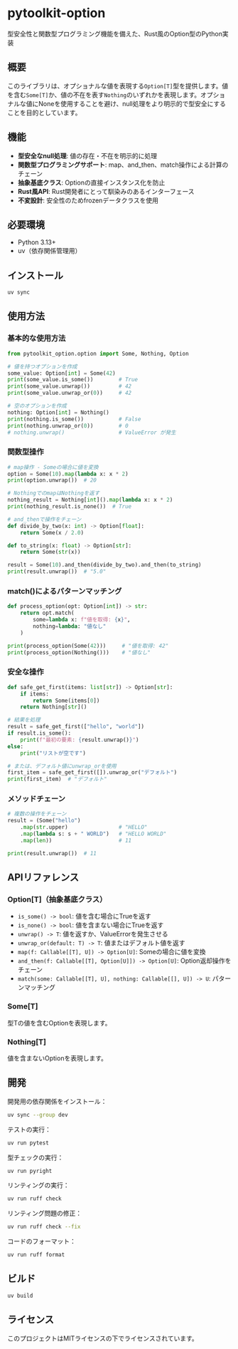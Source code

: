 # pytoolkit-option

型安全性と関数型プログラミング機能を備えた、Rust風のOption型のPython実装

## 概要

このライブラリは、オプショナルな値を表現する`Option[T]`型を提供します。値を含む`Some[T]`か、値の不在を表す`Nothing`のいずれかを表現します。オプショナルな値にNoneを使用することを避け、null処理をより明示的で型安全にすることを目的としています。

## 機能

- **型安全なnull処理**: 値の存在・不在を明示的に処理
- **関数型プログラミングサポート**: map、and_then、match操作による計算のチェーン
- **抽象基底クラス**: Optionの直接インスタンス化を防止
- **Rust風API**: Rust開発者にとって馴染みのあるインターフェース
- **不変設計**: 安全性のためfrozenデータクラスを使用

## 必要環境

- Python 3.13+
- uv（依存関係管理用）

## インストール

```bash
uv sync
```

## 使用方法

### 基本的な使用方法

```python
from pytoolkit_option.option import Some, Nothing, Option

# 値を持つオプションを作成
some_value: Option[int] = Some(42)
print(some_value.is_some())        # True
print(some_value.unwrap())         # 42
print(some_value.unwrap_or(0))     # 42

# 空のオプションを作成
nothing: Option[int] = Nothing()
print(nothing.is_some())           # False
print(nothing.unwrap_or(0))        # 0
# nothing.unwrap()                 # ValueError が発生
```

### 関数型操作

```python
# map操作 - Someの場合に値を変換
option = Some(10).map(lambda x: x * 2)
print(option.unwrap())  # 20

# NothingでのmapはNothingを返す
nothing_result = Nothing[int]().map(lambda x: x * 2)
print(nothing_result.is_none())  # True

# and_thenで操作をチェーン
def divide_by_two(x: int) -> Option[float]:
    return Some(x / 2.0)

def to_string(x: float) -> Option[str]:
    return Some(str(x))

result = Some(10).and_then(divide_by_two).and_then(to_string)
print(result.unwrap())  # "5.0"
```

### match()によるパターンマッチング

```python
def process_option(opt: Option[int]) -> str:
    return opt.match(
        some=lambda x: f"値を取得: {x}",
        nothing=lambda: "値なし"
    )

print(process_option(Some(42)))     # "値を取得: 42"
print(process_option(Nothing()))    # "値なし"
```

### 安全な操作

```python
def safe_get_first(items: list[str]) -> Option[str]:
    if items:
        return Some(items[0])
    return Nothing[str]()

# 結果を処理
result = safe_get_first(["hello", "world"])
if result.is_some():
    print(f"最初の要素: {result.unwrap()}")
else:
    print("リストが空です")

# または、デフォルト値にunwrap_orを使用
first_item = safe_get_first([]).unwrap_or("デフォルト")
print(first_item)  # "デフォルト"
```

### メソッドチェーン

```python
# 複数の操作をチェーン
result = (Some("hello")
    .map(str.upper)                # "HELLO"
    .map(lambda s: s + " WORLD")   # "HELLO WORLD"
    .map(len))                     # 11

print(result.unwrap())  # 11
```

## APIリファレンス

### Option[T]（抽象基底クラス）

- `is_some() -> bool`: 値を含む場合にTrueを返す
- `is_none() -> bool`: 値を含まない場合にTrueを返す
- `unwrap() -> T`: 値を返すか、ValueErrorを発生させる
- `unwrap_or(default: T) -> T`: 値またはデフォルト値を返す
- `map(f: Callable[[T], U]) -> Option[U]`: Someの場合に値を変換
- `and_then(f: Callable[[T], Option[U]]) -> Option[U]`: Option返却操作をチェーン
- `match(some: Callable[[T], U], nothing: Callable[[], U]) -> U`: パターンマッチング

### Some[T]

型Tの値を含むOptionを表現します。

### Nothing[T]

値を含まないOptionを表現します。

## 開発

開発用の依存関係をインストール：

```bash
uv sync --group dev
```

テストの実行：

```bash
uv run pytest
```

型チェックの実行：

```bash
uv run pyright
```

リンティングの実行：

```bash
uv run ruff check
```

リンティング問題の修正：

```bash
uv run ruff check --fix
```

コードのフォーマット：

```bash
uv run ruff format
```

## ビルド

```bash
uv build
```

## ライセンス

このプロジェクトはMITライセンスの下でライセンスされています。